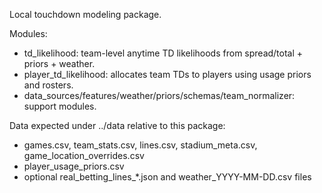 Local touchdown modeling package.

Modules:
- td_likelihood: team-level anytime TD likelihoods from spread/total + priors + weather.
- player_td_likelihood: allocates team TDs to players using usage priors and rosters.
- data_sources/features/weather/priors/schemas/team_normalizer: support modules.

Data expected under ../data relative to this package:
- games.csv, team_stats.csv, lines.csv, stadium_meta.csv, game_location_overrides.csv
- player_usage_priors.csv
- optional real_betting_lines_*.json and weather_YYYY-MM-DD.csv files
